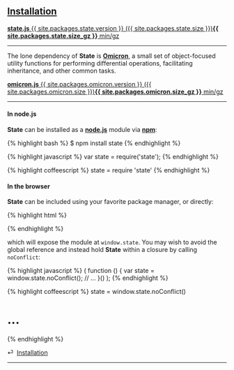 ## [Installation](#installation)

<a class="download" href="/state.js"><strong>state.js</strong> {{ site.packages.state.version }} <span class="weak">({{ site.packages.state.size }})</span></a><a class="download" href="/state-min.js"><strong>{{ site.packages.state.size_gz }}</strong> min/gz</a>

* * *

The lone dependency of **State** is [**Omicron**](http://github.com/nickfargo/omicron/), a small set of object-focused utility functions for performing differential operations, facilitating inheritance, and other common tasks.

<a class="download" href="/omicron.js"><strong>omicron.js</strong> {{ site.packages.omicron.version }} <span class="weak">({{ site.packages.omicron.size }})</span></a><a class="download" href="/omicron-min.js"><strong>{{ site.packages.omicron.size_gz }}</strong> min/gz</a>

* * *

#### In node.js

**State** can be installed as a [**node.js**](http://nodejs.org) module via [**npm**](http://npmjs.org/):

{% highlight bash %}
$ npm install state
{% endhighlight %}

{% highlight javascript %}
var state = require('state');
{% endhighlight %}

{% highlight coffeescript %}
state = require 'state'
{% endhighlight %}


#### In the browser

**State** can be included using your favorite package manager, or directly:

{% highlight html %}
<script src="omicron.js"></script>
<script src="state.js"></script>
{% endhighlight %}

which will expose the module at `window.state`. You may wish to avoid the global reference and instead hold **State** within a closure by calling `noConflict`:

{% highlight javascript %}
( function () {
    var state = window.state.noConflict();
    // ...
}() );
{% endhighlight %}

{% highlight coffeescript %}
state = window.state.noConflict()
# ...
{% endhighlight %}

<div class="backcrumb">
⏎  <a class="section" href="#installation">Installation</a>
</div>

* * *
